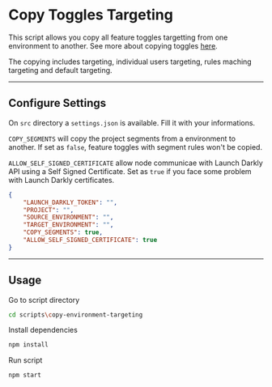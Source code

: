 # Copy Toggles Targeting
This script allows you copy all feature toggles targetting from one environment to another. See more about copying toggles [here](https://apidocs.launchdarkly.com/reference#copy-feature-flag).

The copying includes targeting, individual users targeting, rules maching targeting and default targeting.

---
## Configure Settings
On `src` directory a `settings.json` is available. Fill it with your informations.

`COPY_SEGMENTS` will copy the project segments from a environment to another. If set as `false`, feature toggles with segment rules won't be copied.

`ALLOW_SELF_SIGNED_CERTIFICATE` allow node communicae with Launch Darkly API using a Self Signed Certificate. Set as `true` if you face some problem with Launch Darkly certificates.

```json
{
    "LAUNCH_DARKLY_TOKEN": "",
    "PROJECT": "",
    "SOURCE_ENVIRONMENT": "",
    "TARGET_ENVIRONMENT": "",
    "COPY_SEGMENTS": true,
    "ALLOW_SELF_SIGNED_CERTIFICATE": true
}
```

---
## Usage
Go to script directory
```bash
cd scripts\copy-environment-targeting
```

Install dependencies
```bash
npm install
```

Run script
```bash
npm start
```
